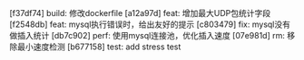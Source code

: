[f37df74] build: 修改dockerfile
[a12a97d] feat: 增加最大UDP包统计字段
[f2548db] feat: mysql执行错误时，给出友好的提示
[c803479] fix: mysql没有做插入统计
[db7c902] perf: 使用mysql连接池，优化插入速度
[07e981d] rm: 移除最小速度检测
[b677158] test: add stress test
